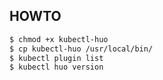 ## HOWTO
```bash
$ chmod +x kubectl-huo
$ cp kubectl-huo /usr/local/bin/
$ kubectl plugin list
$ kubectl huo version
```
